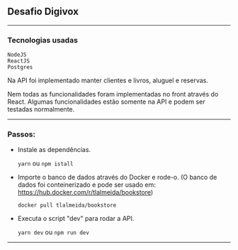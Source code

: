 ## Desafio Digivox

<hr>

### Tecnologias usadas

```
NodeJS
ReactJS
Postgres
```

Na API foi implementado manter clientes e livros, aluguel e reservas. 

Nem todas as funcionalidades foram implementadas no front através do React. Algumas funcionalidades estão somente na API e podem ser testadas normalmente.

<hr>

### Passos:

- Instale as dependências.

  `yarn` ou `npm istall` 

  

- Importe o banco de dados através do Docker e rode-o.
  (O banco de dados foi conteinerizado e pode ser usado em: https://hub.docker.com/r/tlalmeida/bookstore)

  `docker pull tlalmeida/bookstore`

  

- Executa o script "dev" para rodar a API.

  `yarn dev` ou `npm run dev` 

  

<hr>







